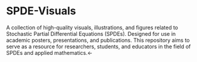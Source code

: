 # SPDE-Visuals
A collection of high-quality visuals, illustrations, and figures related to Stochastic Partial Differential Equations (SPDEs). Designed for use in academic posters, presentations, and publications. This repository aims to serve as a resource for researchers, students, and educators in the field of SPDEs and applied mathematics.←

